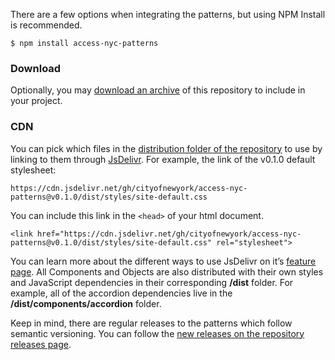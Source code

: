 There are a few options when integrating the patterns, but using NPM Install is recommended.

    $ npm install access-nyc-patterns

### Download

Optionally, you may [download an archive](https://github.com/CityOfNewYork/ACCESS-NYC-PATTERNS/archive/master.zip) of this repository to include in your project.

### CDN

You can pick which files in the [distribution folder of the repository](https://github.com/CityOfNewYork/ACCESS-NYC-PATTERNS/tree/v0.1.0/dist) to use by linking to them through [JsDelivr](https://www.jsdelivr.com). For example, the link of the v0.1.0 default stylesheet:

    https://cdn.jsdelivr.net/gh/cityofnewyork/access-nyc-patterns@v0.1.0/dist/styles/site-default.css

You can include this link in the `<head>` of your html document.

    <link href="https://cdn.jsdelivr.net/gh/cityofnewyork/access-nyc-patterns@v0.1.0/dist/styles/site-default.css" rel="stylesheet">

You can learn more about the different ways to use JsDelivr on it’s [feature page](https://www.jsdelivr.com/features). All Components and Objects are also distributed with their own styles and JavaScript dependencies in their corresponding  **/dist** folder. For example, all of the accordion dependencies live in the **/dist/components/accordion** folder.

Keep in mind, there are regular releases to the patterns which follow semantic versioning. You can follow the [new releases on the repository releases page](https://github.com/CityOfNewYork/ACCESS-NYC-PATTERNS/releases).